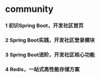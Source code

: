 # community
### 1 初识Spring Boot，开发社区首页
### 2 Spring Boot实践，开发社区登录模块
### 3 Spring Boot进阶，开发社区核心功能
### 4 Redis，一站式高性能存储方案
